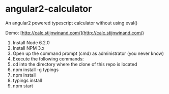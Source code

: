 # angular2-calculator

An angular2 powered typescript calculator without using eval()

Demo: [http://calc.stijnwinand.com/](http://calc.stijnwinand.com/)

1. Install Node 6.2.0
2. Install NPM 3.x
3. Open up the command prompt (cmd) as administrator (you never know)
4. Execute the following commands:
5. cd into the directory where the clone of this repo is located
6. npm install -g typings
7. npm install
8. typings install
9. npm start

